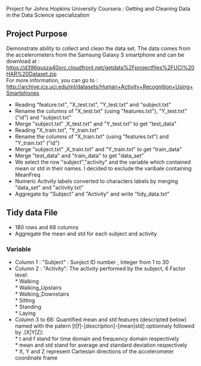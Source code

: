 Project for Johns Hopkins University Coursera : Getting and Cleaning
Data in the Data Science specialization

Project Purpose
---------------

Demonstrate ability to collect and clean the data set. The data comes
from the accelerometers from the Samsung Galaxy S smartphone and can be
download at :  
<https://d396qusza40orc.cloudfront.net/getdata%2Fprojectfiles%2FUCI%20HAR%20Dataset.zip>  
For more information, you can go to :  
<http://archive.ics.uci.edu/ml/datasets/Human+Activity+Recognition+Using+Smartphones>

-   Reading "feature.txt", "X\_test.txt", "Y\_test.txt" and
    "subject.txt"  
-   Rename the columns of "X\_test.txt" (using "features.txt"),
    "Y\_test.txt"("id") and "subject.txt"  
-   Merge "subject.txt" ,X\_test.txt" and "Y\_test.txt" to get
    "test\_data"  
-   Reading "X\_train.txt", "Y\_train.txt"  
-   Rename the columns of "X\_train.txt" (using "features.txt") and
    "Y\_train.txt" ("id")  
-   Merge "subject.txt" ,X\_train.txt" and "Y\_train.txt" to get
    "train\_data"  
-   Merge "test\_data" and "train\_data" to get "data\_set"
-   We select the row "subject","activity" and the variable which
    contained mean or std in their names. I decided to exclude the
    varibale containing MeanFreq  
-   Numeric Activity labels converted to characters labels by merging
    "data\_set" and "activity.txt"  
-   Aggregate by "Subject" and "Activity" and write "tidy\_data.txt"

Tidy data File
--------------

-   180 rows and 68 columns
-   Aggregate the mean and std for each subject and activity

### Variable

-   Column 1 : "Subject" : Sunject ID number , Integer from 1 to 30
-   Column 2 : "Activity": The activity performed by the subject, 6
    Factor level:  
    \* Walking  
    \* Walking\_Upstairs  
    \* Walking\_Downstairs  
    \* Sitting  
    \* Standing  
    \* Laying  
-   Column 3 to 68: Quantified mean and std features (descripted below)
    named with the patern \[t|f\]-\[description\]-\[mean|std\]
    optionnaly followed by .\[X|Y|Z\]:  
    \* t and f stand for time domain and frequency domain respectively  
    \* mean and std stand for average and standard deviation
    respectively  
    \* X, Y and Z represent Cartesian directions of the accelerometer
    coordinate frame
